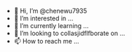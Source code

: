 - 👋 Hi, I’m @chenewu7935
- 👀 I’m interested in ...
- 🌱 I’m currently learning ...
- 💞️ I’m looking to collasjidflfborate on ...
- 📫 How to reach me ...

<!---
chenewu7935/chenewu7935 is a ✨ special ✨ repository because its `README.md` (this file) appears on your GitHub profile.
You can click the Preview link to take a look at your changes.
--->
